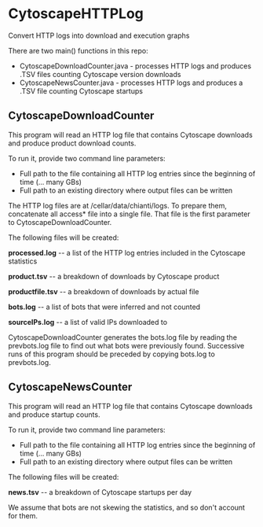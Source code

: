 # CytoscapeHTTPLog
Convert HTTP logs into download and execution graphs

There are two main() functions in this repo: 

- CytoscapeDownloadCounter.java - processes HTTP logs and produces .TSV files counting Cytoscape version downloads
- CytoscapeNewsCounter.java - processes HTTP logs and produces a .TSV file counting Cytoscape startups

## CytoscapeDownloadCounter

This program will read an HTTP log file that contains Cytoscape downloads and produce product download counts.

To run it, provide two command line parameters:

- Full path to the file containing all HTTP log entries since the beginning of time (... many GBs)
- Full path to an existing directory where output files can be written

The HTTP log files are at /cellar/data/chianti/logs. To prepare them, concatenate all access* file into a 
single file. That file is the first parameter to CytoscapeDownloadCounter.

The following files will be created:
     
**processed.log** -- a list of the HTTP log entries included in the Cytoscape statistics

**product.tsv** -- a breakdown of downloads by Cytoscape product

**productfile.tsv** -- a breakdown of downloads by actual file

**bots.log** -- a list of bots that were inferred and not counted

**sourceIPs.log** -- a list of valid IPs downloaded to

CytoscapeDownloadCounter generates the bots.log file by reading the prevbots.log file to find out what 
bots were previously found. Successive runs of this program should be preceded by copying bots.log to 
prevbots.log.

## CytoscapeNewsCounter

This program will read an HTTP log file that contains Cytoscape downloads and produce startup counts.

To run it, provide two command line parameters:

- Full path to the file containing all HTTP log entries since the beginning of time (... many GBs)
- Full path to an existing directory where output files can be written

The following files will be created:

**news.tsv** -- a breakdown of Cytoscape startups per day

We assume that bots are not skewing the statistics, and so don't account for them.


